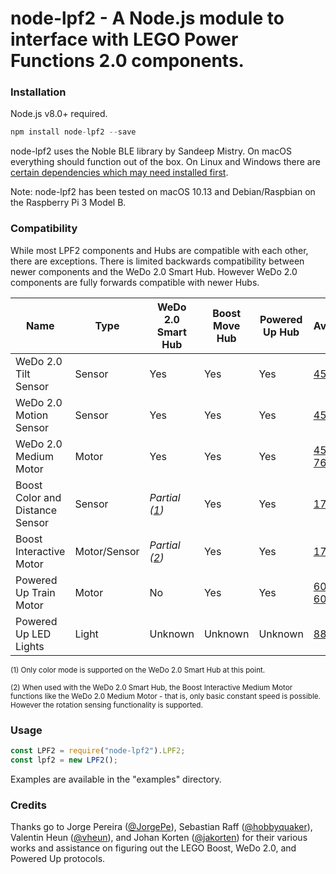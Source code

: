 # **node-lpf2** - A Node.js module to interface with LEGO Power Functions 2.0 components.

### Installation

Node.js v8.0+ required.

```javascript
npm install node-lpf2 --save
```

node-lpf2 uses the Noble BLE library by Sandeep Mistry. On macOS everything should function out of the box. On Linux and Windows there are [certain dependencies which may need installed first](https://github.com/noble/noble#prerequisites).

Note: node-lpf2 has been tested on macOS 10.13 and Debian/Raspbian on the Raspberry Pi 3 Model B.

### Compatibility

While most LPF2 components and Hubs are compatible with each other, there are exceptions. There is limited backwards compatibility between newer components and the WeDo 2.0 Smart Hub. However WeDo 2.0 components are fully forwards compatible with newer Hubs.

| Name                            | Type          | WeDo 2.0 Smart Hub | Boost Move Hub | Powered Up Hub | Availability |
| ------------------------------- | ------------- | ------------------ | -------------- | -------------- | ------------ |
| WeDo 2.0 Tilt Sensor            | Sensor        |         Yes        |       Yes      |       Yes      | <a href="https://brickset.com/sets/45300-1/">45300</a> |
| WeDo 2.0 Motion Sensor          | Sensor        |         Yes        |       Yes      |       Yes      | <a href="https://brickset.com/sets/45300-1/">45300</a> |
| WeDo 2.0 Medium Motor           | Motor         |         Yes        |       Yes      |       Yes      | <a href="https://brickset.com/sets/45300-1/">45300</a><br /> <a href="https://brickset.com/sets/76112-1/">76112</a> |
| Boost Color and Distance Sensor | Sensor        |     *Partial (<a href="#compatibility-note-1">1</a>)*    |       Yes      |       Yes      | <a href="https://brickset.com/sets/17101-1/">17101</a> |
| Boost Interactive Motor  | Motor/Sensor  |     *Partial (<a href="#compatibility-note-2">2</a>)*    |       Yes      |       Yes      | <a href="https://brickset.com/sets/17101-1/">17101</a> |
| Powered Up Train Motor          | Motor         |         No         |       Yes      |       Yes      | <a href="https://brickset.com/sets/60197-1/">60197</a><br /><a href="https://brickset.com/sets/60198-1/">60198</a> |
| Powered Up LED Lights           | Light         |       Unknown      |     Unknown    |     Unknown    | <a href="https://brickset.com/sets/88005-1/">88005</a> |

<a name="compatibility-note-1"></a><sub>(1) Only color mode is supported on the WeDo 2.0 Smart Hub at this point.</sub>

<a name="compatibility-note-2"></a><sub>(2) When used with the WeDo 2.0 Smart Hub, the Boost Interactive Medium Motor functions like the WeDo 2.0 Medium Motor - that is, only basic constant speed is possible. However the rotation sensing functionality is supported.</sub>

### Usage

```javascript
const LPF2 = require("node-lpf2").LPF2;
const lpf2 = new LPF2();
```

Examples are available in the "examples" directory.

### Credits

Thanks go to Jorge Pereira ([@JorgePe](https://github.com/JorgePe)), Sebastian Raff ([@hobbyquaker](https://github.com/hobbyquaker)), Valentin Heun ([@vheun](https://github.com/vheun)), and Johan Korten ([@jakorten](https://github.com/jakorten)) for their various works and assistance on figuring out the LEGO Boost, WeDo 2.0, and Powered Up protocols.

